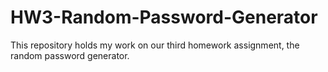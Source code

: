 # HW3-Random-Password-Generator
This repository holds my work on our third homework assignment, the random password generator.
